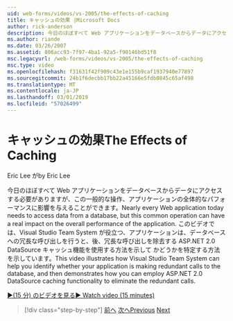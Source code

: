 ```yaml
---
uid: web-forms/videos/vs-2005/the-effects-of-caching
title: キャッシュの効果 |Microsoft Docs
author: rick-anderson
description: 今日のほぼすべて Web アプリケーションをデータベースからデータにアクセスする必要がありますが、この一般的な操作の全体的なパフォーマンスに影響を与えることができますをしています.
ms.author: riande
ms.date: 03/26/2007
ms.assetid: 806acc93-7f97-4ba1-92a5-f90146bd51f8
msc.legacyurl: /web-forms/videos/vs-2005/the-effects-of-caching
msc.type: video
ms.openlocfilehash: f31631f42f909c43e1e155b9caf1937940e77897
ms.sourcegitcommit: 24b1f6decbb17bb22a45166e5fdb0845c65af498
ms.translationtype: MT
ms.contentlocale: ja-JP
ms.lasthandoff: 03/01/2019
ms.locfileid: "57026499"
---
```

<a name="the-effects-of-caching"></a><span data-ttu-id="768d0-103">キャッシュの効果</span><span class="sxs-lookup"><span data-stu-id="768d0-103">The Effects of Caching</span></span>
====================
<span data-ttu-id="768d0-104">Eric Lee が</span><span class="sxs-lookup"><span data-stu-id="768d0-104">by Eric Lee</span></span>

<span data-ttu-id="768d0-105">今日のほぼすべて Web アプリケーションをデータベースからデータにアクセスする必要がありますが、この一般的な操作、アプリケーションの全体的なパフォーマンスに影響を与えることができます。</span><span class="sxs-lookup"><span data-stu-id="768d0-105">Nearly every Web application today needs to access data from a database, but this common operation can have a real impact on the overall performance of the application.</span></span> <span data-ttu-id="768d0-106">このビデオでは、Visual Studio Team System が役立つ、アプリケーションは、データベースへの冗長な呼び出しを行うと、後、冗長な呼び出しを除去する ASP.NET 2.0 DataSource キャッシュ機能を使用する方法を示して かどうかを特定する方法を示しています。</span><span class="sxs-lookup"><span data-stu-id="768d0-106">This video illustrates how Visual Studio Team System can help you identify whether your application is making redundant calls to the database, and then demonstrates how you can employ ASP.NET 2.0 DataSource caching functionality to eliminate the redundant calls.</span></span>

[<span data-ttu-id="768d0-107">&#9654;(15 分) のビデオを見る</span><span class="sxs-lookup"><span data-stu-id="768d0-107">&#9654; Watch video (15 minutes)</span></span>](https://channel9.msdn.com/Blogs/ASP-NET-Site-Videos/the-effects-of-caching)

> [!div class="step-by-step"]
> <span data-ttu-id="768d0-108">[前へ](custom-extraction-rules-and-coded-web-tests.md)
> [次へ](using-the-load-test-agent.md)</span><span class="sxs-lookup"><span data-stu-id="768d0-108">[Previous](custom-extraction-rules-and-coded-web-tests.md)
[Next](using-the-load-test-agent.md)</span></span>
